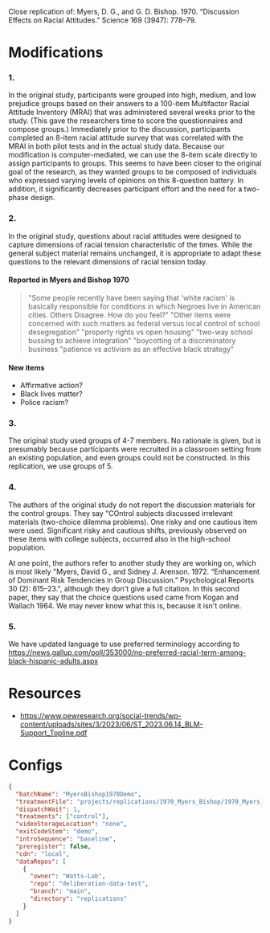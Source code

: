 Close replication of:
Myers, D. G., and G. D. Bishop. 1970. “Discussion Effects on Racial Attitudes.” Science 169 (3947): 778–79.

# Modifications

### 1.

In the original study, participants were grouped into high, medium, and low prejudice groups based on their answers to a 100-item Multifactor Racial Attitude Inventory (MRAI) that was administered several weeks prior to the study. (This gave the researchers time to score the questionnaires and compose groups.) Immediately prior to the discussion, participants completed an 8-item racial attitude survey that was correlated with the MRAI in both pilot tests and in the actual study data. Because our modification is computer-mediated, we can use the 8-item scale directly to assign participants to groups. This seems to have been closer to the original goal of the research, as they wanted groups to be composed of individuals who expressed varying levels of opinions on this 8-question battery. In addition, it significantly decreases participant effort and the need for a two-phase design.

### 2.

In the original study, questions about racial attitudes were designed to capture dimensions of racial tension characteristic of the times. While the general subject material remains unchanged, it is appropriate to adapt these questions to the relevant dimensions of racial tension today.

#### Reported in Myers and Bishop 1970

> "Some people recently have been saying that 'white racism' is basically responsible for conditions in which Negroes live in American cities. Others Disagree. How do you feel?"
> "Other items were concerned with such matters as federal versus local control of school desegregation"
> "property rights vs open housing"
> "two-way school bussing to achieve integration"
> "boycotting of a discriminatory business
> "patience vs activism as an effective black strategy"

#### New items

- Affirmative action?
- Black lives matter?
- Police racism?

### 3.

The original study used groups of 4-7 members. No rationale is given, but is presumably because participants were recruited in a classroom setting from an existing population, and even groups could not be constructed. In this replication, we use groups of 5.

### 4.

The authors of the original study do not report the discussion materials for the control groups. They say "COntrol subjects discussed irrelevant materials (two-choice dilemma problems). One risky and one cautious item were used. Significant risky and cautious shifts, previously observed on these items with college subjects, occurred also in the high-school population.

At one point, the authors refer to another study they are working on, which is most likely "Myers, David G., and Sidney J. Arenson. 1972. “Enhancement of Dominant Risk Tendencies in Group Discussion.” Psychological Reports 30 (2): 615–23.", although they don't give a full citation. In this second paper, they say that the choice questions used came from Kogan and Wallach 1964. We may never know what this is, because it isn't online.

### 5.

We have updated language to use preferred terminology according to https://news.gallup.com/poll/353000/no-preferred-racial-term-among-black-hispanic-adults.aspx

# Resources

- https://www.pewresearch.org/social-trends/wp-content/uploads/sites/3/2023/06/ST_2023.06.14_BLM-Support_Topline.pdf

# Configs

```json
{
  "batchName": "MyersBishop1970Demo",
  "treatmentFile": "projects/replications/1970_Myers_Bishop/1970_Myers_Bishop.treatments.yaml",
  "dispatchWait": 1,
  "treatments": ["control"],
  "videoStorageLocation": "none",
  "exitCodeStem": "demo",
  "introSequence": "baseline",
  "preregister": false,
  "cdn": "local",
  "dataRepos": [
    {
      "owner": "Watts-Lab",
      "repo": "deliberation-data-test",
      "branch": "main",
      "directory": "replications"
    }
  ]
}
```
